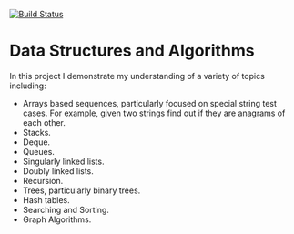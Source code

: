 [![Build Status](https://travis-ci.org/maperghis/data_structures_and_algorithms.svg?branch=master)](https://travis-ci.org/maperghis/data_structures_and_algorithms)

# Data Structures and Algorithms

In this project I demonstrate my understanding of a variety of topics including:
* Arrays based sequences, particularly focused on special string test cases.
For example, given two strings find out if they are anagrams of each other.
* Stacks.
* Deque.
* Queues.
* Singularly linked lists.
* Doubly linked lists.
* Recursion.
* Trees, particularly binary trees.
* Hash tables.
* Searching and Sorting.
* Graph Algorithms.
